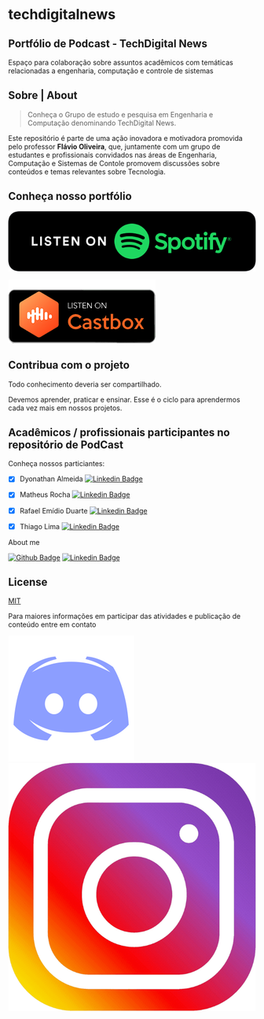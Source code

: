 # techdigitalnews

## Portfólio de Podcast - TechDigital News

Espaço para colaboração sobre assuntos acadêmicos com temáticas relacionadas a engenharia, computação e controle de sistemas

## Sobre | About

> Conheça o Grupo de estudo e pesquisa em Engenharia e Computação denominando TechDigital News.

 Este repositório é parte de uma ação inovadora e motivadora promovida pelo professor **Flávio Oliveira**, que, juntamente com um grupo de estudantes e profissionais convidados nas áreas de Engenharia, Computação e Sistemas de Contole promovem discussões sobre conteúdos e temas relevantes sobre Tecnologia.

## Conheça nosso portfólio 

[![Github Badge](img/PNG/spotify-podcast-badge-blk-grn-660x160.png)](https://open.spotify.com/show/01w0vZrR8vts8jnWugpHNW)

[![Linkedin Badge](img/PNG/castbox.png)](https://castbox.fm/channel/id3464793?utm_source=website&utm_medium=dlink&utm_campaign=web_share&utm_content=TechDigital%20News-CastBox_FM)

## Contribua com o projeto

Todo conhecimento deveria ser compartilhado.

Devemos aprender, praticar e ensinar. Esse é o ciclo para aprendermos cada vez mais em nossos projetos.

## Acadêmicos / profissionais participantes no repositório de PodCast

Conheça nossos particiantes:

- [x] Dyonathan Almeida [![Linkedin Badge](https://img.shields.io/badge/-LinkedIn-blue?style=flat-square&logo=Linkedin&logoColor=white&link=https://www.linkedin.com/in/fagnerpsantos/)](https://www.linkedin.com/in/rafael-emidio-duarte-86697135)

- [x] Matheus Rocha [![Linkedin Badge](https://img.shields.io/badge/-LinkedIn-blue?style=flat-square&logo=Linkedin&logoColor=white&link=https://www.linkedin.com/in/fagnerpsantos/)](https://www.linkedin.com/in/rafael-emidio-duarte-86697135)
  
- [x] Rafael Emídio Duarte [![Linkedin Badge](https://img.shields.io/badge/-LinkedIn-blue?style=flat-square&logo=Linkedin&logoColor=white&link=https://www.linkedin.com/in/fagnerpsantos/)](https://www.linkedin.com/in/rafael-emidio-duarte-86697135)

- [x] Thiago Lima [![Linkedin Badge](https://img.shields.io/badge/-LinkedIn-blue?style=flat-square&logo=Linkedin&logoColor=white&link=https://www.linkedin.com/in/fagnerpsantos/)](https://www.linkedin.com/in/rafael-emidio-duarte-86697135)

About me

[![Github Badge](https://img.shields.io/badge/-Github-000?style=flat-square&logo=Github&logoColor=white&link=https://github.com/fagnerpsantos)](https://github.com/flaviojoliveira)
[![Linkedin Badge](https://img.shields.io/badge/-LinkedIn-blue?style=flat-square&logo=Linkedin&logoColor=white&link=https://www.linkedin.com/in/fagnerpsantos/)](https://www.linkedin.com/in/flaviojoliveira/)


## License
[MIT](https://choosealicense.com/licenses/mit/)

Para maiores informações em participar das atividades e  publicação de conteúdo entre em contato


[![Github Badge](img/PNG/2discord.png) ](https://discord.gg/DM6RaEXV2m)
[![Linkedin Badge](img/PNG/int1.png)](https://www.instagram.com/?hl=pt-br)


